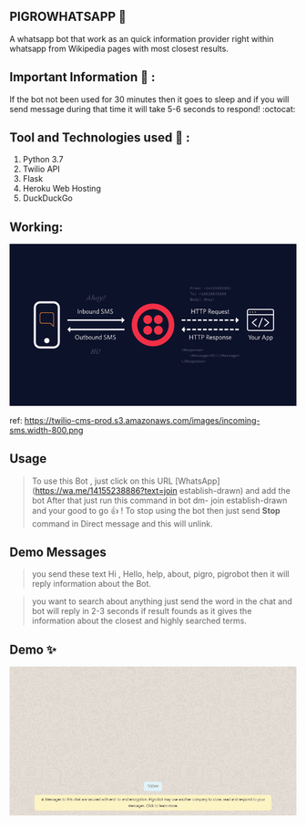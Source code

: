 ## PIGROWHATSAPP :rocket:

A whatsapp bot that work as an quick information provider right within whatsapp from Wikipedia pages with most closest results. 

## Important Information :bookmark: :

If the bot not been used for 30 minutes then it goes to sleep and if you will send message during that time it will take 5-6 seconds to respond! :octocat:

## Tool and Technologies used :hammer: :
1. Python 3.7
2. Twilio API
3. Flask
4. Heroku Web Hosting
5. DuckDuckGo


## Working: 
![Image1](assets/incoming-sms.width-800.png)

ref: https://twilio-cms-prod.s3.amazonaws.com/images/incoming-sms.width-800.png

## Usage 

> To use this Bot , just click on this URL [WhatsApp](https://wa.me/14155238886?text=join establish-drawn) and add the bot
> After that just run this command in bot dm- join establish-drawn and your good to go :+1: !
> To stop using the bot then just send **Stop** command in Direct message and this will unlink. 


## Demo Messages
> you send these text 
> Hi , Hello, help, about, pigro, pigrobot then it will reply information about the Bot.

>you want to search about anything just send the word in the chat and bot will reply in 2-3 seconds if result founds as it 
> gives the information about the closest and highly searched terms.


## Demo :sparkles:

![demo](assets/pigrodemo.gif)

